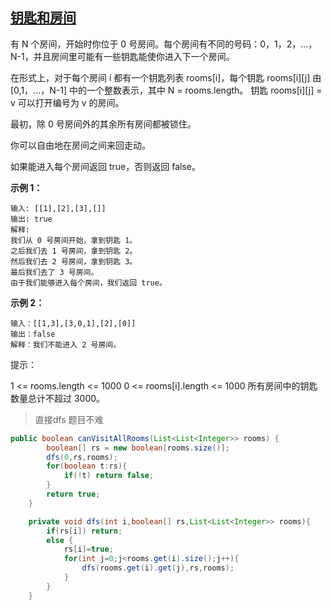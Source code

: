 ## [钥匙和房间](https://leetcode-cn.com/problems/keys-and-rooms/)

有 N 个房间，开始时你位于 0 号房间。每个房间有不同的号码：0，1，2，...，N-1，并且房间里可能有一些钥匙能使你进入下一个房间。

在形式上，对于每个房间 i 都有一个钥匙列表 rooms[i]，每个钥匙 rooms[i][j] 由 [0,1，...，N-1] 中的一个整数表示，其中 N = rooms.length。 钥匙 rooms[i][j] = v 可以打开编号为 v 的房间。

最初，除 0 号房间外的其余所有房间都被锁住。

你可以自由地在房间之间来回走动。

如果能进入每个房间返回 true，否则返回 false。

**示例 1：**

```
输入: [[1],[2],[3],[]]
输出: true
解释:  
我们从 0 号房间开始，拿到钥匙 1。
之后我们去 1 号房间，拿到钥匙 2。
然后我们去 2 号房间，拿到钥匙 3。
最后我们去了 3 号房间。
由于我们能够进入每个房间，我们返回 true。
```

**示例 2：**

```
输入：[[1,3],[3,0,1],[2],[0]]
输出：false
解释：我们不能进入 2 号房间。
```

提示：

1 <= rooms.length <= 1000
0 <= rooms[i].length <= 1000
所有房间中的钥匙数量总计不超过 3000。



> 直接dfs 题目不难

```java
public boolean canVisitAllRooms(List<List<Integer>> rooms) {
        boolean[] rs = new boolean[rooms.size()];
        dfs(0,rs,rooms);
        for(boolean t:rs){
            if(!t) return false;
        }
        return true;
    }

    private void dfs(int i,boolean[] rs,List<List<Integer>> rooms){
        if(rs[i]) return;
        else {
            rs[i]=true;
            for(int j=0;j<rooms.get(i).size();j++){
                dfs(rooms.get(i).get(j),rs,rooms);
            }
        }
    }
```

